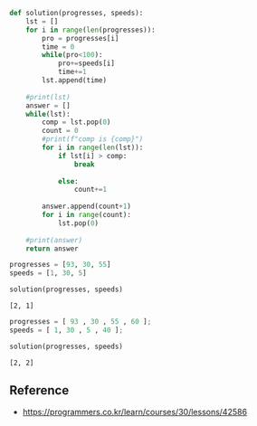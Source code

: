 ```python
def solution(progresses, speeds):
    lst = []
    for i in range(len(progresses)):
        pro = progresses[i]
        time = 0
        while(pro<100):
            pro+=speeds[i]
            time+=1
        lst.append(time)
    
    #print(lst)
    answer = []
    while(lst):
        comp = lst.pop(0)
        count = 0
        #print(f"comp is {comp}")
        for i in range(len(lst)):
            if lst[i] > comp:
                break
            
            else:
                count+=1
        
        answer.append(count+1)
        for i in range(count):
            lst.pop(0)
              
    #print(answer)
    return answer
```


```python
progresses = [93, 30, 55]
speeds = [1, 30, 5]
```


```python
solution(progresses, speeds)
```




    [2, 1]




```python
progresses = [ 93 , 30 , 55 , 60 ];
speeds = [ 1, 30 , 5 , 40 ];
```


```python
solution(progresses, speeds)
```




    [2, 2]



## Reference
- https://programmers.co.kr/learn/courses/30/lessons/42586
